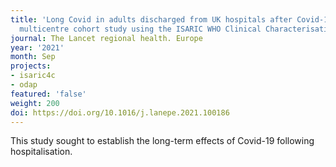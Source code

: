 ```yaml
---
title: 'Long Covid in adults discharged from UK hospitals after Covid-19: A prospective,
  multicentre cohort study using the ISARIC WHO Clinical Characterisation Protocol.'
journal: The Lancet regional health. Europe
year: '2021'
month: Sep
projects:
- isaric4c
- odap
featured: 'false'
weight: 200
doi: https://doi.org/10.1016/j.lanepe.2021.100186
---
```


This study sought to establish the long-term effects of Covid-19 following hospitalisation.